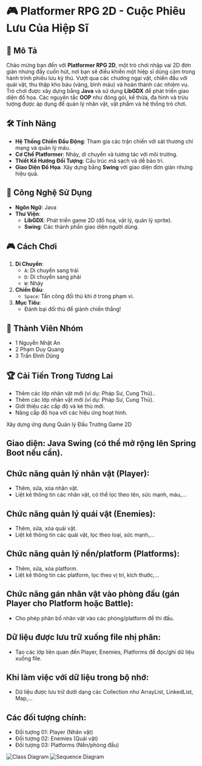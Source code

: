 # 🎮 Platformer RPG 2D - Cuộc Phiêu Lưu Của Hiệp Sĩ

## 📖 Mô Tả
Chào mừng bạn đến với **Platformer RPG 2D**, một trò chơi nhập vai 2D đơn giản nhưng đầy cuốn hút, nơi bạn sẽ điều khiển một hiệp sĩ dũng cảm trong hành trình phiêu lưu kỳ thú. Vượt qua các chướng ngại vật, chiến đấu với quái vật, thu thập kho báu (vàng, bình máu) và hoàn thành các nhiệm vụ. Trò chơi được xây dựng bằng **Java** và sử dụng **LibGDX** để phát triển giao diện đồ họa. Các nguyên tắc **OOP** như đóng gói, kế thừa, đa hình và trừu tượng được áp dụng để quản lý nhân vật, vật phẩm và hệ thống trò chơi.

## 🛠️ Tính Năng
- **Hệ Thống Chiến Đấu Động**: Tham gia các trận chiến với sát thương chí mạng và quản lý máu.
- **Cơ Chế Platformer**: Nhảy, di chuyển và tương tác với môi trường.
- **Thiết Kế Hướng Đối Tượng**: Cấu trúc mã sạch và dễ bảo trì.
- **Giao Diện Đồ Họa**: Xây dựng bằng **Swing** với giao diện đơn giản nhưng hiệu quả.

## 🚀 Công Nghệ Sử Dụng
- **Ngôn Ngữ**: Java
- **Thư Viện**: 
  - **LibGDX**: Phát triển game 2D (đồ họa, vật lý, quản lý sprite).
  - **Swing**: Các thành phần giao diện người dùng.

## 🎮 Cách Chơi
1. **Di Chuyển**:
   - `A`: Di chuyển sang trái
   - `D`: Di chuyển sang phải
   - `W`: Nhảy
2. **Chiến Đấu**:
   - `Space`: Tấn công đối thủ khi ở trong phạm vi.
3. **Mục Tiêu**:
   - Đánh bại đối thủ để giành chiến thắng!

## 👥 Thành Viên Nhóm
  - 1 Nguyễn Nhật An
  - 2 Phạm Duy Quang
  - 3 Trần Đình Dũng
       
## 🏆 Cải Tiến Trong Tương Lai
  - Thêm các lớp nhân vật mới (ví dụ: Pháp Sư, Cung Thủ)..
  - Thêm các lớp nhân vật mới (ví dụ: Pháp Sư, Cung Thủ).
  - Giới thiệu các cấp độ và kẻ thù mới.
  - Nâng cấp đồ họa với các hiệu ứng hoạt hình.

Xây dựng ứng dụng Quản lý Đấu Trường Game 2D

## Giao diện: Java Swing (có thể mở rộng lên Spring Boot nếu cần).
## Chức năng quản lý nhân vật (Player):
   - Thêm, sửa, xóa nhân vật.
   - Liệt kê thông tin các nhân vật, có thể lọc theo tên, sức mạnh, máu,...
## Chức năng quản lý quái vật (Enemies):
   - Thêm, sửa, xóa quái vật.
   - Liệt kê thông tin các quái vật, lọc theo loại, sức mạnh,...
## Chức năng quản lý nền/platform (Platforms):
   - Thêm, sửa, xóa platform.
   - Liệt kê thông tin các platform, lọc theo vị trí, kích thước,...
## Chức năng gán nhân vật vào phòng đấu (gán Player cho Platform hoặc Battle):
   - Cho phép phân bổ nhân vật vào các phòng/platform để thi đấu.

## Dữ liệu được lưu trữ xuống file nhị phân:

   - Tạo các lớp liên quan đến Player, Enemies, Platforms để đọc/ghi dữ liệu xuống file.
## Khi làm việc với dữ liệu trong bộ nhớ:
   - Dữ liệu được lưu trữ dưới dạng các Collection như ArrayList, LinkedList, Map,...
## Các đối tượng chính:

   - Đối tượng 01: Player (Nhân vật)
   - Đối tượng 02: Enemies (Quái vật)
   - Đối tượng 03: Platforms (Nền/phòng đấu)

![Class Diagram](https://github.com/user-attachments/assets/174e51be-6847-4dfa-a06c-a4782fe426d1)
![Sequence Diagram](https://github.com/user-attachments/assets/bbaf3504-ba03-4818-8424-4a5379859109)
